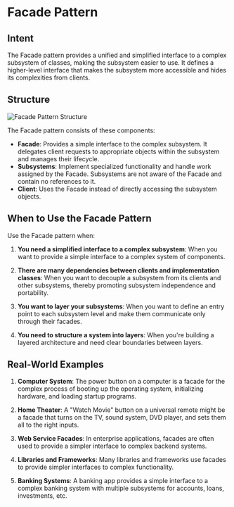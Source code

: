 # Facade Pattern

## Intent
The Facade pattern provides a unified and simplified interface to a complex subsystem of classes, making the subsystem easier to use. It defines a higher-level interface that makes the subsystem more accessible and hides its complexities from clients.

## Structure
![Facade Pattern Structure](facade-pattern.png)

The Facade pattern consists of these components:

- **Facade**: Provides a simple interface to the complex subsystem. It delegates client requests to appropriate objects within the subsystem and manages their lifecycle.
- **Subsystems**: Implement specialized functionality and handle work assigned by the Facade. Subsystems are not aware of the Facade and contain no references to it.
- **Client**: Uses the Facade instead of directly accessing the subsystem objects.

## When to Use the Facade Pattern

Use the Facade pattern when:

1. **You need a simplified interface to a complex subsystem**: When you want to provide a simple interface to a complex system of components.

2. **There are many dependencies between clients and implementation classes**: When you want to decouple a subsystem from its clients and other subsystems, thereby promoting subsystem independence and portability.

3. **You want to layer your subsystems**: When you want to define an entry point to each subsystem level and make them communicate only through their facades.

4. **You need to structure a system into layers**: When you're building a layered architecture and need clear boundaries between layers.

## Real-World Examples

1. **Computer System**: The power button on a computer is a facade for the complex process of booting up the operating system, initializing hardware, and loading startup programs.

2. **Home Theater**: A "Watch Movie" button on a universal remote might be a facade that turns on the TV, sound system, DVD player, and sets them all to the right inputs.

3. **Web Service Facades**: In enterprise applications, facades are often used to provide a simpler interface to complex backend systems.

4. **Libraries and Frameworks**: Many libraries and frameworks use facades to provide simpler interfaces to complex functionality.

5. **Banking Systems**: A banking app provides a simple interface to a complex banking system with multiple subsystems for accounts, loans, investments, etc.

